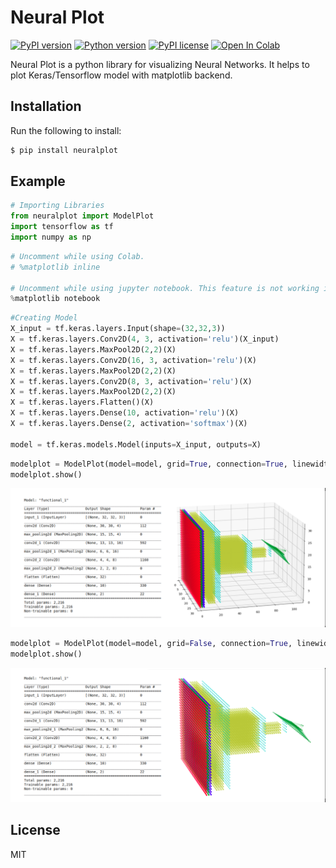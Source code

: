 # Neural Plot

[![PyPI version](https://img.shields.io/badge/pypi-v%200.0.8-green.svg)](https://pypi.org/project/neuralplot/)
[![Python version](https://img.shields.io/badge/python-v3.6%20v3.7%20v3.8-red.svg)]()
[![PyPI license](https://img.shields.io/pypi/l/ansicolortags.svg)](https://github.com/Rajsoni03/neuralplot/blob/master/LICENSE)
[![Open In Colab](https://colab.research.google.com/assets/colab-badge.svg)](https://colab.research.google.com/github/Rajsoni03/neuralplot/blob/master/others/Example%20Notebook.ipynb) 

Neural Plot is a python library for visualizing Neural Networks.
It helps to plot Keras/Tensorflow model with matplotlib backend.


## Installation

Run the following to install:
```sh
$ pip install neuralplot
```


## Example

```python
# Importing Libraries
from neuralplot import ModelPlot
import tensorflow as tf
import numpy as np
```
```python
# Uncomment while using Colab.
# %matplotlib inline 

# Uncomment while using jupyter notebook. This feature is not working in colab.
%matplotlib notebook 
```
```python
#Creating Model
X_input = tf.keras.layers.Input(shape=(32,32,3))
X = tf.keras.layers.Conv2D(4, 3, activation='relu')(X_input)
X = tf.keras.layers.MaxPool2D(2,2)(X)
X = tf.keras.layers.Conv2D(16, 3, activation='relu')(X)
X = tf.keras.layers.MaxPool2D(2,2)(X)
X = tf.keras.layers.Conv2D(8, 3, activation='relu')(X)
X = tf.keras.layers.MaxPool2D(2,2)(X)
X = tf.keras.layers.Flatten()(X)
X = tf.keras.layers.Dense(10, activation='relu')(X)
X = tf.keras.layers.Dense(2, activation='softmax')(X)

model = tf.keras.models.Model(inputs=X_input, outputs=X)
```
```python
modelplot = ModelPlot(model=model, grid=True, connection=True, linewidth=0.1)
modelplot.show()
```
[![modelplot with grid](https://raw.githubusercontent.com/Rajsoni03/neuralplot/master/others/images/Image-01.png)]()

```python
modelplot = ModelPlot(model=model, grid=False, connection=True, linewidth=0.1)
modelplot.show()
```
[![modelplot with grid](https://raw.githubusercontent.com/Rajsoni03/neuralplot/master/others/images/Image-02.png)]()


License
----
MIT


